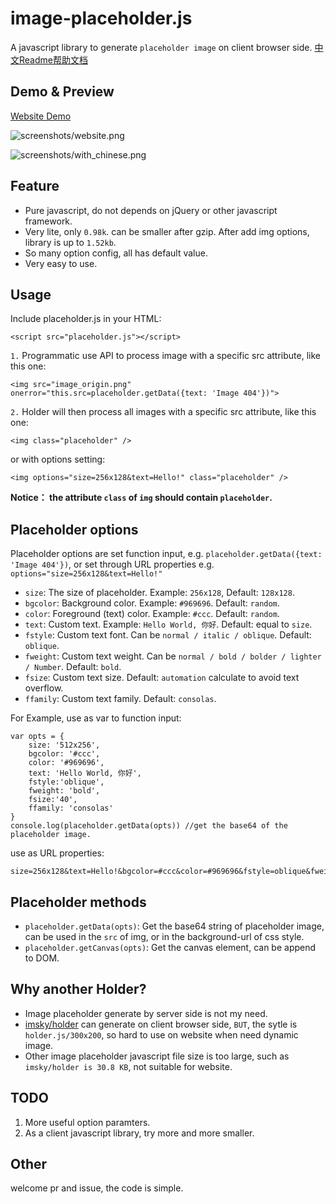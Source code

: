 # image-placeholder.js

A javascript library to generate `placeholder image` on client browser side. [中文Readme帮助文档](README-zh.md)


## Demo & Preview

[Website Demo](http://github.atool.org/placeholder.js.html)

![screenshots/website.png](https://raw.githubusercontent.com/hustcc/placeholder.js/master/screenshots/website.png)

![screenshots/with_chinese.png](https://raw.githubusercontent.com/hustcc/placeholder.js/master/screenshots/with_chinese.png)


## Feature

 - Pure javascript, do not depends on jQuery or other javascript framework.
 - Very lite, only `0.98k`. can be smaller after gzip. After add img options, library is up to `1.52kb`.
 - So many option config, all has default value.
 - Very easy to use.


## Usage

Include placeholder.js in your HTML:

	<script src="placeholder.js"></script>

`1.` Programmatic use API to process image with a specific src attribute, like this one:

	<img src="image_origin.png" onerror="this.src=placeholder.getData({text: 'Image 404'})">

`2.` Holder will then process all images with a specific src attribute, like this one:
	
	<img class="placeholder" />

or with options setting:

    <img options="size=256x128&text=Hello!" class="placeholder" />

**Notice： the attribute `class` of `img` should contain `placeholder`.**

## Placeholder options

Placeholder options are set function input,  e.g. `placeholder.getData({text: 'Image 404'})`, or set through URL properties e.g. `options="size=256x128&text=Hello!"`

* `size`: The size of placeholder. Example: `256x128`, Default: `128x128`.
* `bgcolor`: Background color. Example: `#969696`. Default: `random`.
* `color`: Foreground (text) color. Example: `#ccc`. Default: `random`.
* `text`: Custom text. Example: `Hello World, 你好`. Default: equal to `size`.
* `fstyle`: Custom text font. Can be `normal / italic / oblique`. Default: `oblique`.
* `fweight`: Custom text weight. Can be `normal / bold / bolder / lighter / Number`. Default: `bold`.
* `fsize`: Custom text size. Default: `automation` calculate to avoid text overflow.
* `ffamily`: Custom text family. Default: `consolas`.

For Example, use as var to function input:

	var opts = {
      	size: '512x256',
		bgcolor: '#ccc', 
		color: '#969696',
		text: 'Hello World, 你好',
    	fstyle:'oblique',
		fweight: 'bold',
    	fsize:'40',
		ffamily: 'consolas'
    }
	console.log(placeholder.getData(opts)) //get the base64 of the placeholder image.

use as URL properties:
	
	size=256x128&text=Hello!&bgcolor=#ccc&color=#969696&fstyle=oblique&fweight=bold&fsize=40&ffamily=consolas
	

## Placeholder methods

* `placeholder.getData(opts)`: Get the base64 string of placeholder image, can be used in the `src` of img, or in the background-url of css style.
* `placeholder.getCanvas(opts)`: Get the canvas element, can be append to DOM.


## Why another Holder?

 - Image placeholder generate by server side is not my need.
 - [imsky/holder](https://github.com/imsky/holder) can generate on client browser side, `BUT`, the sytle is `holder.js/300x200`, so hard to use on website when need dynamic image.
 - Other image placeholder javascript file size is too large, such as `imsky/holder is 30.8 KB`, not suitable for website.


## TODO

1. More useful option paramters.
2. As a client javascript library, try more and more smaller.


## Other

welcome pr and issue, the code is simple.
